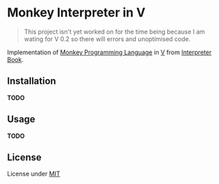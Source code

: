 # Monkey Interpreter in V

> This project isn't yet worked on for the time being because I am wating for V 0.2 so there will errors and unoptimised code.

Implementation of [Monkey Programming Language](https://monkeylang.org/) in [V](https://vlang.io/) from [Interpreter Book](https://interpreterbook.com/).

## Installation

**TODO**

## Usage

**TODO**

## License

License under [MIT](LICENSE.md)
